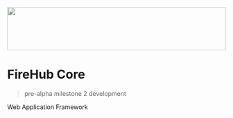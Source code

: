 <img src="https://user-images.githubusercontent.com/56673130/152678679-98d6f916-afe0-4294-a2c6-51c63fe5849e.svg" width="100%" height="100px">

# FireHub Core
> pre-alpha milestone 2 development

Web Application Framework